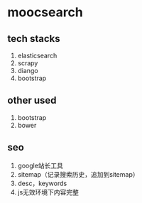 moocsearch
==========

tech stacks
-----------
1. elasticsearch
2. scrapy
3. diango
4. bootstrap

other used
-----------
1. bootstrap
2. bower

seo
-----------
1. google站长工具
2. sitemap（记录搜索历史，追加到sitemap）
3. desc，keywords
4. js无效环境下内容完整

